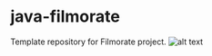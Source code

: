 # java-filmorate
Template repository for Filmorate project.
![alt text](https://github.com/AleksRULET/java-filmorate/blob/add-database/SchemaBD.jpg?raw=true)
